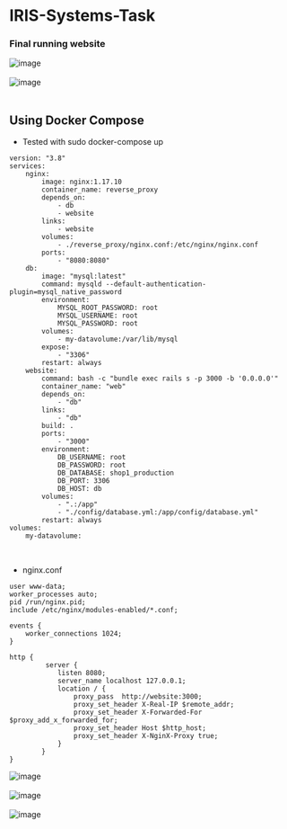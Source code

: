 # IRIS-Systems-Task

### Final running website
![image](https://user-images.githubusercontent.com/74676945/172231175-e3f9b309-ebd3-4211-8e62-2ccd04329af2.png)
 <br><br>
![image](https://user-images.githubusercontent.com/74676945/172231909-0357e45f-cebd-43df-94cb-1ada7d55b47c.png)
 <br><br>



## Using Docker Compose 
- Tested with sudo docker-compose up
```
version: "3.8"
services:
    nginx:
        image: nginx:1.17.10
        container_name: reverse_proxy
        depends_on:
            - db
            - website
        links:
            - website
        volumes:
            - ./reverse_proxy/nginx.conf:/etc/nginx/nginx.conf
        ports:
            - "8080:8080"
    db:
        image: "mysql:latest"
        command: mysqld --default-authentication-plugin=mysql_native_password
        environment:
            MYSQL_ROOT_PASSWORD: root
            MYSQL_USERNAME: root
            MYSQL_PASSWORD: root
        volumes:
            - my-datavolume:/var/lib/mysql
        expose:
            - "3306"
        restart: always
    website:
        command: bash -c "bundle exec rails s -p 3000 -b '0.0.0.0'"
        container_name: "web"
        depends_on:
            - "db"
        links:
            - "db"
        build: .
        ports:
            - "3000"
        environment:
            DB_USERNAME: root
            DB_PASSWORD: root
            DB_DATABASE: shop1_production
            DB_PORT: 3306
            DB_HOST: db
        volumes:
            - ".:/app"
            - "./config/database.yml:/app/config/database.yml"
        restart: always
volumes:
    my-datavolume:
 ````
<br>

- nginx.conf 
```
user www-data;
worker_processes auto;
pid /run/nginx.pid;
include /etc/nginx/modules-enabled/*.conf;

events {
    worker_connections 1024;
}

http {
         server {
            listen 8080;
            server_name localhost 127.0.0.1;
            location / {
                proxy_pass  http://website:3000;
                proxy_set_header X-Real-IP $remote_addr;
                proxy_set_header X-Forwarded-For $proxy_add_x_forwarded_for;
                proxy_set_header Host $http_host;
                proxy_set_header X-NginX-Proxy true;
            }
        }
}
```

![image](https://user-images.githubusercontent.com/74676945/172231314-47bfadfe-6672-489b-a6a7-40c8ac848151.png)  <br><br>
![image](https://user-images.githubusercontent.com/74676945/172231525-975b4efc-afed-4edd-8773-b0ba945ef6ff.png)  <br><br>
![image](https://user-images.githubusercontent.com/74676945/172231713-ff45e1e2-b8bd-4ad4-8406-23e6f9e9d61f.png)  <br><br>


